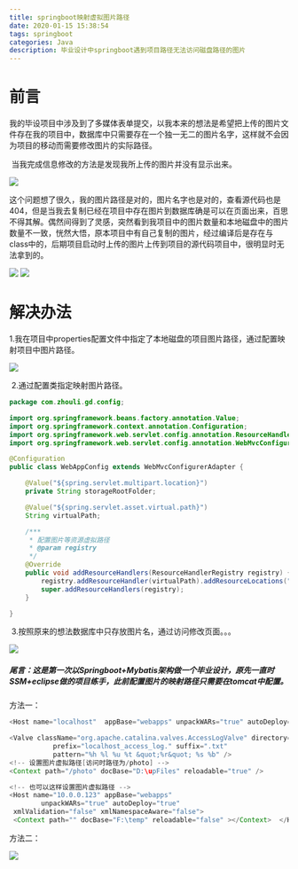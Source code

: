 ```yaml
---
title: springboot映射虚拟图片路径
date: 2020-01-15 15:38:54
tags: springboot
categories: Java
description: 毕业设计中springboot遇到项目路径无法访问磁盘路径的图片
---
```


# 前言

​		我的毕设项目中涉及到了多媒体表单提交，以我本来的想法是希望把上传的图片文件存在我的项目中，数据库中只需要存在一个独一无二的图片名字，这样就不会因为项目的移动而需要修改图片的实际路径。

​		当我完成信息修改的方法是发现我所上传的图片并没有显示出来。

![](asjdfasjdoasnlgjas.png)

​		这个问题想了很久，我的图片路径是对的，图片名字也是对的，查看源代码也是404，但是当我去复制已经在项目中存在图片到数据库确是可以在页面出来，百思不得其解。偶然间得到了灵感，突然看到我项目中的图片数量和本地磁盘中的图片数量不一致，恍然大悟，原本项目中有自己复制的图片，经过编译后是存在与class中的，后期项目启动时上传的图片上传到项目的源代码项目中，很明显时无法拿到的。

![](ikedjdcjfh.png)	![](plmjmh.png)

# 解决办法

​		1.我在项目中properties配置文件中指定了本地磁盘的项目图片路径，通过配置映射项目中图片路径。

![](sidgdikghkd.png)

​		2.通过配置类指定映射图片路径。

```java
package com.zhouli.gd.config;

import org.springframework.beans.factory.annotation.Value;
import org.springframework.context.annotation.Configuration;
import org.springframework.web.servlet.config.annotation.ResourceHandlerRegistry;
import org.springframework.web.servlet.config.annotation.WebMvcConfigurerAdapter;

@Configuration
public class WebAppConfig extends WebMvcConfigurerAdapter {

    @Value("${spring.servlet.multipart.location}")
    private String storageRootFolder;

    @Value("${spring.servlet.asset.virtual.path}")
    String virtualPath;

    /***
     * 配置图片等资源虚拟路径
     * @param registry
     */
    @Override
    public void addResourceHandlers(ResourceHandlerRegistry registry) {
        registry.addResourceHandler(virtualPath).addResourceLocations("file:" + storageRootFolder);
        super.addResourceHandlers(registry);
    }

}
```

​		3.按照原来的想法数据库中只存放图片名，通过访问修改页面。。。

![](idsfengoal.png)

##### 尾言：这是第一次以Springboot+Mybatis架构做一个毕业设计，原先一直时SSM+eclipse做的项目练手，此前配置图片的映射路径只需要在tomcat中配置。

方法一：

```java
<Host name="localhost"  appBase="webapps" unpackWARs="true" autoDeploy="true">

<Valve className="org.apache.catalina.valves.AccessLogValve" directory="logs"
           prefix="localhost_access_log." suffix=".txt"
           pattern="%h %l %u %t &quot;%r&quot; %s %b" />
<!-- 设置图片虚拟路径[访问时路径为/photo] -->  
<Context path="/photo" docBase="D:\upFiles" reloadable="true" /> 

<!-- 也可以这样设置图片虚拟路径 -->  
<Host name="10.0.0.123" appBase="webapps"  
        unpackWARs="true" autoDeploy="true" 
 xmlValidation="false" xmlNamespaceAware="false"> 
 <Context path="" docBase="F:\temp" reloadable="false" ></Context>  </Host>
```

方法二：

![](ifnasjkas.png)
